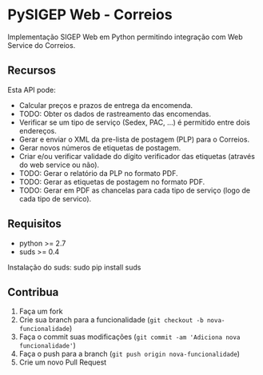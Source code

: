 PySIGEP Web - Correios
====================

Implementação SIGEP Web em Python permitindo integração com Web Service do 
Correios.

Recursos
---
Esta API pode:
* Calcular preços e prazos de entrega da encomenda.   
* TODO: Obter os dados de rastreamento das encomendas.   
* Verificar se um tipo de serviço (Sedex, PAC, ...) é permitido entre dois endereços.   
* Gerar e enviar o XML da pre-lista de postagem (PLP) para o Correios.   
* Gerar novos números de etiquetas de postagem.
* Criar e/ou verificar validade do dígito verificador das etiquetas (através do web service ou não).   
* TODO: Gerar o relatório da PLP no formato PDF.   
* TODO: Gerar as etiquetas de postagem no formato PDF.
* TODO: Gerar em PDF as chancelas para cada tipo de serviço (logo de cada tipo de servico). 

Requisitos
---

* python >= 2.7
* suds >= 0.4 

Instalação do suds: sudo pip install suds

Contribua
---

1. Faça um fork
2. Crie sua branch para a funcionalidade (`git checkout -b nova-funcionalidade`)
3. Faça o commit suas modificações (`git commit -am 'Adiciona nova funcionalidade'`)
4. Faça o push para a branch (`git push origin nova-funcionalidade`)
5. Crie um novo Pull Request
